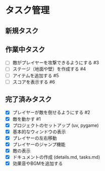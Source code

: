 # タスク管理

## 新規タスク


## 作業中タスク

- [ ] 敵がプレイヤーを攻撃できるようにする #3
- [ ] ステージ（地面や壁）を作成する #4
- [ ] アイテムを追加する #5
- [ ] スコアを表示する #6

## 完了済みタスク

- [x] プレイヤーが敵を倒せるようにする #2
- [x] 敵を動かす #1
- [x] プロジェクトのセットアップ (uv, pygame)
- [x] 基本的なウィンドウの表示
- [x] プレイヤーの左右移動
- [x] プレイヤーのジャンプ機能
- [x] 敵の表示
- [x] ドキュメントの作成 (details.md, tasks.md)
- [x] 効果音やBGMを追加する
